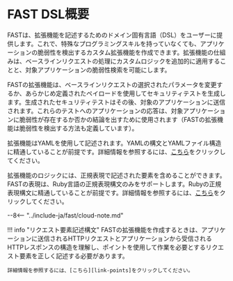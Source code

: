 [link-yaml]:            https://yaml.org/spec/1.2/spec.html
[link-ruby-regexp]:     http://ruby-doc.org/core-2.6.1/doc/regexp_rdoc.html
[link-points]:          points/intro.md

# FAST DSL概要

FASTは、拡張機能を記述するためのドメイン固有言語（DSL）をユーザーに提供します。これで、特殊なプログラミングスキルを持っていなくても、アプリケーションの脆弱性を検出するカスタム拡張機能を作成できます。拡張機能の仕組みは、ベースラインリクエストの処理にカスタムロジックを追加的に適用することと、対象アプリケーションの脆弱性検索を可能にします。

FASTの拡張機能は、ベースラインリクエストの選択されたパラメータを変更するか、あらかじめ定義されたペイロードを使用してセキュリティテストを生成します。生成されたセキュリティテストはその後、対象のアプリケーションに送信されます。これらのテストへのアプリケーションの応答は、対象アプリケーションに脆弱性が存在するか否かの結論を出すために使用されます（FASTの拡張機能は脆弱性を検出する方法も定義しています）。

拡張機能はYAMLを使用して記述されます。YAMLの構文とYAMLファイル構造に精通していることが前提です。詳細情報を参照するには、[こちら][link-yaml]をクリックしてください。

拡張機能のロジックには、正規表現で記述された要素を含めることができます。FASTの表現は、Ruby言語の正規表現構文のみをサポートします。Rubyの正規表現構文に精通していることが前提です。詳細情報を参照するには、[こちら][link-ruby-regexp]をクリックしてください。

--8<-- "../include-ja/fast/cloud-note.md"

!!! info "リクエスト要素記述構文"
    FASTの拡張機能を作成するときは、アプリケーションに送信されるHTTPリクエストとアプリケーションから受信されるHTTPレスポンスの構造を理解し、ポイントを使用して作業を必要とするリクエスト要素を正しく記述する必要があります。

    詳細情報を参照するには、[こちら][link-points]をクリックしてください。
